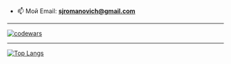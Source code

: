 - 📫 Мой Email: **sjromanovich@gmail.com**
---

[![codewars](https://www.codewars.com/users/AsTR0I/badges/large)](https://www.codewars.com/users/AsTR0I)

---
[![Top Langs](https://github-readme-stats.vercel.app/api/top-langs/?username=AsTR0I&layout=compact&icons=true&bg_color=00000000)](https://github.com/anuraghazra/github-readme-stats)
